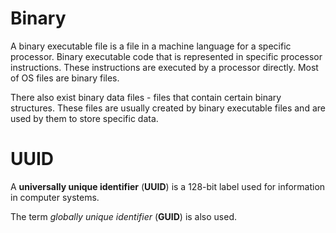 # Binary
A binary executable file is a file in a machine language for a specific processor. 
Binary executable code that is represented in specific processor instructions. 
These instructions are executed by a processor directly.
Most of OS files are binary files.

There also exist binary data files - files that contain certain binary structures. These files are usually created by binary executable files and are used by them to store specific data.


# UUID
A **universally unique identifier** (**UUID**) is a 128-bit label used for information in computer systems.

The term *globally unique identifier* (**GUID**) is also used.



